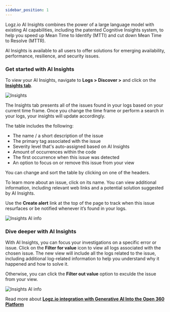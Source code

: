 ```yaml
---
sidebar_position: 1
---
```


Logz.io AI Insights combines the power of a large language model with existing AI capabilities, including the patented Cognitive Insights system, to help you speed up Mean Time to Identify (MTTI) and cut down Mean Time to Resolve (MTTR).

AI Insights is available to all users to offer solutions for emerging availability, performance, resilience, and security issues.

### Get started with AI Insights 

To view your AI Insights, navigate to **Logs > Discover >** and click on the **[Insights tab](https://app.logz.io/#/dashboard/osd/discover/)**. 

![Insights](https://dytvr9ot2sszz.cloudfront.net/logz-docs/insights/insights-tab.png)

The Insights tab presents all of the issues found in your logs based on your current time frame. Once you change the time frame or perform a search in your logs, your insights will update accordingly.

The table includes the following:

* The name / a short description of the issue
* The primary tag associated with the issue
* Severity level that's auto-assigned based on AI Insights
* Amount of occurrences within the code
* The first occurrence when this issue was detected
* An option to focus on or remove this issue from your view

You can change and sort the table by clicking on one of the headers.

To learn more about an issue, click on its name. You can view additional information, including relevant web links and a potential solution suggested by AI Insights.

Use the **Create alert** link at the top of the page to track when this issue resurfaces or be notified whenever it’s found in your logs.

![Insights AI info](https://dytvr9ot2sszz.cloudfront.net/logz-docs/insights/insights-tab.gif)

### Dive deeper with AI Insights 

With AI Insights, you can focus your investigations on a specific error or issue. Click on the **Filter for value** icon to view all logs associated with the chosen issue. The new view will include all the logs related to the issue, including additional log-related information to help you understand why it happened and how to solve it.

Otherwise, you can click the **Filter out value** option to exculde the issue from your view.

![Insights AI info](https://dytvr9ot2sszz.cloudfront.net/logz-docs/insights/filter-out-insights.gif)

Read more about **[Logz.io integration with Generative AI Into the Open 360 Platform](https://logz.io/news-posts/logzio-integrates-generative-ai-open-360/)**
